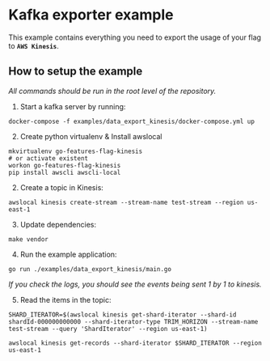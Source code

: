 # Kafka exporter example

This example contains everything you need to export the usage of your flag to **`AWS Kinesis`**.

## How to setup the example
_All commands should be run in the root level of the repository._

1. Start a kafka server by running:

```shell
docker-compose -f examples/data_export_kinesis/docker-compose.yml up
```

2. Create python virtualenv & Install awslocal
```shell
mkvirtualenv go-features-flag-kinesis
# or activate existent
workon go-features-flag-kinesis
pip install awscli awscli-local
```

2. Create a topic in Kinesis:

```shell
awslocal kinesis create-stream --stream-name test-stream --region us-east-1
```

3. Update dependencies:

```shell
make vendor
```

4. Run the example application:

```shell
go run ./examples/data_export_kinesis/main.go
```
_If you check the logs, you should see the events being sent 1 by 1 to kinesis._

5. Read the items in the topic:

```shell
SHARD_ITERATOR=$(awslocal kinesis get-shard-iterator --shard-id shardId-000000000000 --shard-iterator-type TRIM_HORIZON --stream-name test-stream --query 'ShardIterator' --region us-east-1)

awslocal kinesis get-records --shard-iterator $SHARD_ITERATOR --region us-east-1
```
